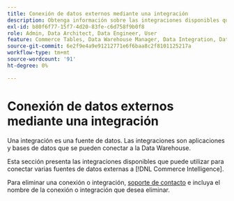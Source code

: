 ```yaml
---
title: Conexión de datos externos mediante una integración
description: Obtenga información sobre las integraciones disponibles que puede utilizar para conectar varias fuentes de datos externas a [!DNL Commerce Intelligence].
exl-id: b80f6f77-15f7-4d20-83fe-c6d758f9b0f8
role: Admin, Data Architect, Data Engineer, User
feature: Commerce Tables, Data Warehouse Manager, Data Integration, Data Import/Export
source-git-commit: 6e2f9e4a9e91212771e6f6baa8c2f8101125217a
workflow-type: tm+mt
source-wordcount: '91'
ht-degree: 0%

---
```


# Conexión de datos externos mediante una integración

Una integración es una fuente de datos. Las integraciones son aplicaciones y bases de datos que se pueden conectar a la Data Warehouse.

Esta sección presenta las integraciones disponibles que puede utilizar para conectar varias fuentes de datos externas a [!DNL Commerce Intelligence].

Para eliminar una conexión o integración, [soporte de contacto](https://experienceleague.adobe.com/docs/commerce-knowledge-base/kb/troubleshooting/miscellaneous/mbi-service-policies.html) e incluya el nombre de la conexión o integración que desea eliminar.
